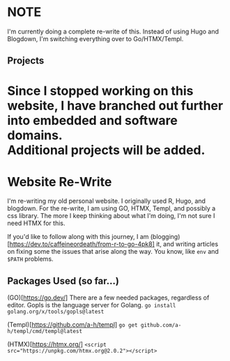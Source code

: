 # NOTE

I'm currently doing a complete re-write of this. Instead of using Hugo and Blogdown, I'm switching everything over to
Go/HTMX/Templ.


## Projects
Since I stopped working on this website, I have branched out further into embedded and software domains.<br>
Additional projects will be added.
=======
# Website Re-Write

I'm re-writing my old personal website. I originally used R, Hugo, and blogdown.
For the re-write, I am using GO, HTMX, Templ, and possibly a css library. The
more I keep thinking about what I'm doing, I'm not sure I need HTMX for this.

If you'd like to follow along with this journey, I am (blogging)[https://dev.to/caffeineordeath/from-r-to-go-4pk8] it, and writing articles on fixing some the issues that arise along the way. You know, like `env` and `$PATH` problems.

## Packages Used (so far...)

(GO)[https://go.dev/]
There are a few needed packages, regardless of editor.
Gopls is the language server for Golang.
`go install golang.org/x/tools/gopls@latest`

(Templ)[https://github.com/a-h/templ]
`go get github.com/a-h/templ/cmd/templ@latest`

(HTMX)[https://htmx.org/]
`<script src="https://unpkg.com/htmx.org@2.0.2"></script>`
